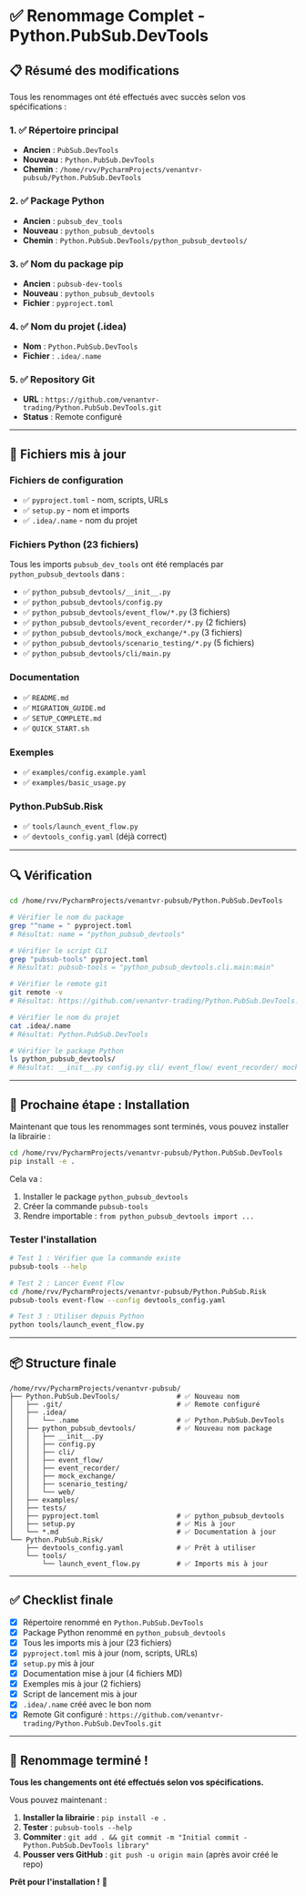 # ✅ Renommage Complet - Python.PubSub.DevTools

## 📋 Résumé des modifications

Tous les renommages ont été effectués avec succès selon vos spécifications :

### 1. ✅ Répertoire principal

- **Ancien** : `PubSub.DevTools`
- **Nouveau** : `Python.PubSub.DevTools`
- **Chemin** : `/home/rvv/PycharmProjects/venantvr-pubsub/Python.PubSub.DevTools`

### 2. ✅ Package Python

- **Ancien** : `pubsub_dev_tools`
- **Nouveau** : `python_pubsub_devtools`
- **Chemin** : `Python.PubSub.DevTools/python_pubsub_devtools/`

### 3. ✅ Nom du package pip

- **Ancien** : `pubsub-dev-tools`
- **Nouveau** : `python_pubsub_devtools`
- **Fichier** : `pyproject.toml`

### 4. ✅ Nom du projet (.idea)

- **Nom** : `Python.PubSub.DevTools`
- **Fichier** : `.idea/.name`

### 5. ✅ Repository Git

- **URL** : `https://github.com/venantvr-trading/Python.PubSub.DevTools.git`
- **Status** : Remote configuré

---

## 📝 Fichiers mis à jour

### Fichiers de configuration

- ✅ `pyproject.toml` - nom, scripts, URLs
- ✅ `setup.py` - nom et imports
- ✅ `.idea/.name` - nom du projet

### Fichiers Python (23 fichiers)

Tous les imports `pubsub_dev_tools` ont été remplacés par `python_pubsub_devtools` dans :

- ✅ `python_pubsub_devtools/__init__.py`
- ✅ `python_pubsub_devtools/config.py`
- ✅ `python_pubsub_devtools/event_flow/*.py` (3 fichiers)
- ✅ `python_pubsub_devtools/event_recorder/*.py` (2 fichiers)
- ✅ `python_pubsub_devtools/mock_exchange/*.py` (3 fichiers)
- ✅ `python_pubsub_devtools/scenario_testing/*.py` (5 fichiers)
- ✅ `python_pubsub_devtools/cli/main.py`

### Documentation

- ✅ `README.md`
- ✅ `MIGRATION_GUIDE.md`
- ✅ `SETUP_COMPLETE.md`
- ✅ `QUICK_START.sh`

### Exemples

- ✅ `examples/config.example.yaml`
- ✅ `examples/basic_usage.py`

### Python.PubSub.Risk

- ✅ `tools/launch_event_flow.py`
- ✅ `devtools_config.yaml` (déjà correct)

---

## 🔍 Vérification

```bash
cd /home/rvv/PycharmProjects/venantvr-pubsub/Python.PubSub.DevTools

# Vérifier le nom du package
grep "^name = " pyproject.toml
# Résultat: name = "python_pubsub_devtools"

# Vérifier le script CLI
grep "pubsub-tools" pyproject.toml
# Résultat: pubsub-tools = "python_pubsub_devtools.cli.main:main"

# Vérifier le remote git
git remote -v
# Résultat: https://github.com/venantvr-trading/Python.PubSub.DevTools.git

# Vérifier le nom du projet
cat .idea/.name
# Résultat: Python.PubSub.DevTools

# Vérifier le package Python
ls python_pubsub_devtools/
# Résultat: __init__.py config.py cli/ event_flow/ event_recorder/ mock_exchange/ scenario_testing/ web/
```

---

## 🚀 Prochaine étape : Installation

Maintenant que tous les renommages sont terminés, vous pouvez installer la librairie :

```bash
cd /home/rvv/PycharmProjects/venantvr-pubsub/Python.PubSub.DevTools
pip install -e .
```

Cela va :

1. Installer le package `python_pubsub_devtools`
2. Créer la commande `pubsub-tools`
3. Rendre importable : `from python_pubsub_devtools import ...`

### Tester l'installation

```bash
# Test 1 : Vérifier que la commande existe
pubsub-tools --help

# Test 2 : Lancer Event Flow
cd /home/rvv/PycharmProjects/venantvr-pubsub/Python.PubSub.Risk
pubsub-tools event-flow --config devtools_config.yaml

# Test 3 : Utiliser depuis Python
python tools/launch_event_flow.py
```

---

## 📦 Structure finale

```
/home/rvv/PycharmProjects/venantvr-pubsub/
├── Python.PubSub.DevTools/              # ✅ Nouveau nom
│   ├── .git/                            # ✅ Remote configuré
│   ├── .idea/
│   │   └── .name                        # ✅ Python.PubSub.DevTools
│   ├── python_pubsub_devtools/          # ✅ Nouveau nom package
│   │   ├── __init__.py
│   │   ├── config.py
│   │   ├── cli/
│   │   ├── event_flow/
│   │   ├── event_recorder/
│   │   ├── mock_exchange/
│   │   ├── scenario_testing/
│   │   └── web/
│   ├── examples/
│   ├── tests/
│   ├── pyproject.toml                   # ✅ python_pubsub_devtools
│   ├── setup.py                         # ✅ Mis à jour
│   └── *.md                             # ✅ Documentation à jour
└── Python.PubSub.Risk/
    ├── devtools_config.yaml             # ✅ Prêt à utiliser
    └── tools/
        └── launch_event_flow.py         # ✅ Imports mis à jour
```

---

## ✅ Checklist finale

- [x] Répertoire renommé en `Python.PubSub.DevTools`
- [x] Package Python renommé en `python_pubsub_devtools`
- [x] Tous les imports mis à jour (23 fichiers)
- [x] `pyproject.toml` mis à jour (nom, scripts, URLs)
- [x] `setup.py` mis à jour
- [x] Documentation mise à jour (4 fichiers MD)
- [x] Exemples mis à jour (2 fichiers)
- [x] Script de lancement mis à jour
- [x] `.idea/.name` créé avec le bon nom
- [x] Remote Git configuré : `https://github.com/venantvr-trading/Python.PubSub.DevTools.git`

---

## 🎉 Renommage terminé !

**Tous les changements ont été effectués selon vos spécifications.**

Vous pouvez maintenant :

1. **Installer la librairie** : `pip install -e .`
2. **Tester** : `pubsub-tools --help`
3. **Commiter** : `git add . && git commit -m "Initial commit - Python.PubSub.DevTools library"`
4. **Pousser vers GitHub** : `git push -u origin main` (après avoir créé le repo)

**Prêt pour l'installation !** 🚀
